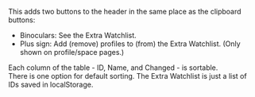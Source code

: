 This adds two buttons to the header in the same place as the clipboard buttons:

- Binoculars: See the Extra Watchlist.
- Plus sign: Add (remove) profiles to (from) the Extra Watchlist. (Only shown on profile/space pages.)

Each column of the table - ID, Name, and Changed - is sortable.  
There is one option for default sorting.
The Extra Watchlist is just a list of IDs saved in localStorage.
